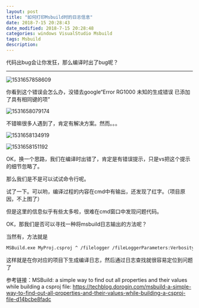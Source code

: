 ```yaml
---
layout: post
title: "如何打印Msbuild时的日志信息"
date: 2018-7-15 20:28:43
date_modified: 2018-7-15 20:28:48
categories: windows VisualStudio Msbuild 
tags: Msbuild 
description: 
---
```


代码出bug会让你发狂，那么编译时出了bug呢？

-----

![1531657858609](../media/1531657858609.png)

你看到这个错误会怎么办，没错去google“Error RG1000 未知的生成错误 已添加了具有相同键的项”

![1531658079174](../media/1531658079174.png)

不错嘛很多人遇到了，肯定有解决方案。然而。。。

![1531658134919](../media/1531658134919.png)

![1531658151192](../media/1531658151192.png)



OK，换一个思路，我们在编译时出错了，肯定是有错误提示，只是vs把这个提示的细节忽略了。

那么我们是不是可以试试命令行呢。



试了一下。可以哟，编译过程的内容在cmd中有输出，还发现了红字。（项目原因，不上图了）

但是这里的信息似乎有些太多啦，很难在cmd窗口中发现问题代码。



OK，那我们是否可以寻找一种将msbuild日志输出的方法呢？

当然有，方法就是

```bash
MSBuild.exe MyProj.csproj ^ /filelogger /fileLoggerParameters:Verbosity=diag
```

这样就是在你对应的项目下生成编译日志，然后通过日志查找就很容易定位到问题了



参考链接：MSBuild: a simple way to find out all properties and their values while building a csproj file: https://techblog.dorogin.com/msbuild-a-simple-way-to-find-out-all-properties-and-their-values-while-building-a-csproj-file-d14bcbe8fadc

